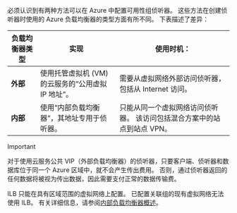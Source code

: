 必须认识到有两种方法可以在 Azure 中配置可用性组侦听器。 这些方法在创建侦听器时使用的 Azure 负载均衡器的类型方面有所不同。 下表描述了差异：

| 负载均衡器类型 | 实现 | 使用时机： |
| --- | --- | --- |
| **外部** |使用托管虚拟机 (VM) 的云服务的“公用虚拟 IP 地址”。 |需要从虚拟网络外部访问侦听器，包括从 Internet 访问。 |
| **内部** |使用“内部负载均衡器”，其地址专用于侦听器。 |只能从同一个虚拟网络访问侦听器。 该访问包括混合方案中的站点到站点 VPN。 |

> [!IMPORTANT]
> 对于使用云服务公共 VIP（外部负载均衡器）的侦听器，只要客户端、侦听器和数据库位于同一个 Azure 区域中，就不会产生传出费用。 否则，通过侦听器返回的任何数据将被视为传出数据，因此需要支付正常的数据传输费。 
> 
> 

ILB 只能在具有区域范围的虚拟网络上配置。 已配置关联组的现有虚拟网络无法使用 ILB。 有关详细信息，请参阅[内部负载均衡器概述](../articles/load-balancer/load-balancer-internal-overview.md)。

